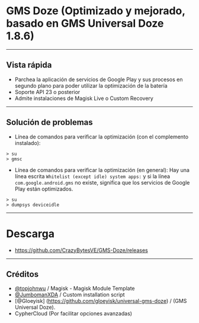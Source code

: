 # GMS Doze (Optimizado y mejorado, basado en GMS Universal Doze 1.8.6)

---
## Vista rápida
- Parchea la aplicación de servicios de Google Play y sus procesos en segundo plano para poder utilizar la optimización de la batería
- Soporte API 23 o posterior
- Admite instalaciones de Magisk Live o Custom Recovery

---
## Solución de problemas
- Línea de comandos para verificar la optimización (con el complemento instalado):
```
> su
> gmsc
```
- Línea de comandos para verificar la optimización (en general):
Hay una línea escrita `Whitelist (except idle) system apps:` y si la línea `com.google.android.gms` no existe, significa que los servicios de Google Play están optimizados.
```
> su
> dumpsys deviceidle
```

---
# Descarga
- https://github.com/CrazyBytesVE/GMS-Doze/releases

---
## Créditos
- [@topjohnwu](https://github.com/topjohnwu) / Magisk - Magisk Module Template
- [@JumbomanXDA](https://github.com/JumbomanXDA) / Custom installation script
- [@Gloeyisk] (https://github.com/gloeyisk/universal-gms-doze) / (GMS Universal Doze).
- CypherCloud (Por facilitar opciones avanzadas)
